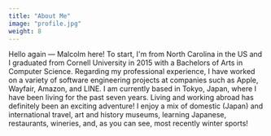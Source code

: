 ```yaml
---
title: "About Me"
image: "profile.jpg"
weight: 8
---
```

Hello again — Malcolm here!
To start, I'm from North Carolina in the US and I graduated from Cornell University in 2015 with a Bachelors of Arts in Computer Science.
Regarding my professional experience, I have worked on a variety of software engineering projects at companies such as Apple, Wayfair, Amazon, and LINE.
I am currently based in Tokyo, Japan, where I have been living for the past seven years. Living and working abroad has definitely been an exciting adventure!
I enjoy a mix of domestic (Japan) and international travel, art and history museums, learning Japanese, restaurants, wineries, and, as you can see, most recently winter sports!
